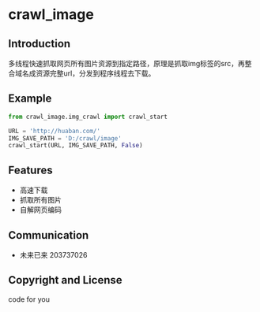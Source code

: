 # crawl_image

## Introduction
多线程快速抓取网页所有图片资源到指定路径，原理是抓取img标签的src，再整合域名成资源完整url，分发到程序线程去下载。

## Example
```py
from crawl_image.img_crawl import crawl_start

URL = 'http://huaban.com/'
IMG_SAVE_PATH = 'D:/crawl/image'
crawl_start(URL, IMG_SAVE_PATH, False)
```

## Features
- 高速下载
- 抓取所有图片
- 自解网页编码

## Communication
- 未来已来 203737026

## Copyright and License
code for you